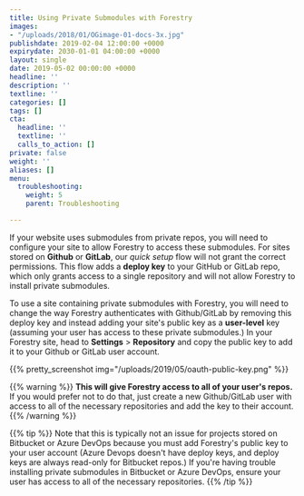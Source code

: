 ```yaml
---
title: Using Private Submodules with Forestry
images:
- "/uploads/2018/01/OGimage-01-docs-3x.jpg"
publishdate: 2019-02-04 12:00:00 +0000
expirydate: 2030-01-01 04:00:00 +0000
layout: single
date: 2019-05-02 00:00:00 +0000
headline: ''
description: ''
textline: ''
categories: []
tags: []
cta:
  headline: ''
  textline: ''
  calls_to_action: []
private: false
weight: ''
aliases: []
menu:
  troubleshooting:
    weight: 5
    parent: Troubleshooting

---
```

If your website uses submodules from private repos, you will need to configure your site to allow Forestry to access these submodules. For sites stored on **Github** or **GitLab**, our _quick setup_ flow will not grant the correct permissions. This flow adds a **deploy key** to your GitHub or GitLab repo, which only grants access to a single repository and will not allow Forestry to install private submodules.

To use a site containing private submodules with Forestry, you will need to change the way Forestry authenticates with Github/GitLab by removing this deploy key and instead adding your site's public key as a **user-level** key (assuming your user has access to these private submodules.) In your Forestry site, head to **Settings** > **Repository** and copy the public key to add it to your Github or GitLab user account.

{{% pretty_screenshot img="/uploads/2019/05/oauth-public-key.png" %}}

{{% warning %}}
**This will give Forestry access to all of your user's repos.** If you would prefer not to do that, just create a new Github/GitLab user with access to all of the necessary repositories and add the key to their account.
{{% /warning %}}

{{% tip %}}
Note that this is typically not an issue for projects stored on Bitbucket or Azure DevOps because you must add Forestry's public key to your user account (Azure Devops doesn't have deploy keys, and deploy keys are always read-only for Bitbucket repos.) If you're having trouble installing private submodules in Bitbucket or Azure DevOps, ensure your user has access to all of the necessary repositories.
{{% /tip %}}